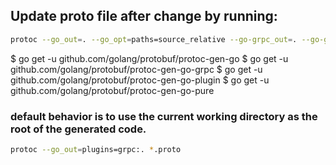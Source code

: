 ## Update proto file after change by running:

```bash
protoc --go_out=. --go_opt=paths=source_relative --go-grpc_out=. --go-grpc_opt=paths=source_relative routeguide/cehcking_stuff.proto
```
$ go get -u github.com/golang/protobuf/protoc-gen-go
$ go get -u github.com/golang/protobuf/protoc-gen-go-grpc
$ go get -u github.com/golang/protobuf/protoc-gen-go-plugin
$ go get -u github.com/golang/protobuf/protoc-gen-go-pure

### default behavior is to use the current working directory as the root of the generated code.
```bash
protoc --go_out=plugins=grpc:. *.proto
```